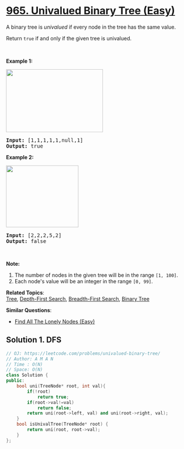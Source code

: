 # [965. Univalued Binary Tree (Easy)](https://leetcode.com/problems/univalued-binary-tree/)

<p>A binary tree is <em>univalued</em> if every node in the tree has the same value.</p>

<p>Return <code>true</code>&nbsp;if and only if the given tree is univalued.</p>

<p>&nbsp;</p>

<p><strong>Example 1:</strong></p>
<img alt="" src="https://assets.leetcode.com/uploads/2018/12/28/unival_bst_1.png" style="width: 265px; height: 172px;">
<pre><strong>Input: </strong><span id="example-input-1-1">[1,1,1,1,1,null,1]</span>
<strong>Output: </strong><span id="example-output-1">true</span>
</pre>

<div>
<p><strong>Example 2:</strong></p>
<img alt="" src="https://assets.leetcode.com/uploads/2018/12/28/unival_bst_2.png" style="width: 198px; height: 169px;">
<pre><strong>Input: </strong><span id="example-input-2-1">[2,2,2,5,2]</span>
<strong>Output: </strong><span id="example-output-2">false</span>
</pre>
</div>

<p>&nbsp;</p>

<p><strong>Note:</strong></p>

<ol>
	<li>The number of nodes in the given tree will be in the range <code>[1, 100]</code>.</li>
	<li>Each node's value will be an integer in the range <code>[0, 99]</code>.</li>
</ol>


**Related Topics**:  
[Tree](https://leetcode.com/tag/tree/), [Depth-First Search](https://leetcode.com/tag/depth-first-search/), [Breadth-First Search](https://leetcode.com/tag/breadth-first-search/), [Binary Tree](https://leetcode.com/tag/binary-tree/)

**Similar Questions**:
* [Find All The Lonely Nodes (Easy)](https://leetcode.com/problems/find-all-the-lonely-nodes/)

## Solution 1. DFS

```cpp
// OJ: https://leetcode.com/problems/univalued-binary-tree/
// Author: A M A N
// Time : O(N)
// Space: O(N)
class Solution {
public:
    bool uni(TreeNode* root, int val){
        if(!root)
            return true;
        if(root->val!=val)
            return false;
        return uni(root->left, val) and uni(root->right, val);
    }
    bool isUnivalTree(TreeNode* root) {
        return uni(root, root->val);
    }
};
```